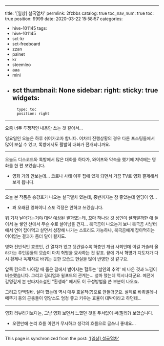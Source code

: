 
---
title: '[일상] 설국열차'
permlink: 2fzbbs
catalog: true
toc_nav_num: true
toc: true
position: 9999
date: 2020-03-22 15:58:57
categories:
- hive-101145
tags:
- hive-101145
- sct-kr
- sct-freeboard
- zzan
- palnet
- kr
- steemleo
- aaa
- mini
- sct
thumbnail: None
sidebar:
    right:
        sticky: true
widgets:
    -
        type: toc
        position: right
---


요즘 너무 투쟁적인 내용만 쓰는 것 같아서...

일요일인 오늘은 하루 쉬어가고자 합니다. 어차피 진행상황의 경우 다른 포스팅들에서 많이 보실 수 있고, 톡방에서도 활발히 대화가 전개되니까요. 

---

오늘도 디스코드와 톡방에서 많은 대화를 하다가, 와이프와 약속을 했기에 저녁에는 영화를 한 편 보았습니다.

* 영화 거의 안보는데... 코로나 사태 이후 집에 있게 되면서 가끔 TV로 영화 결제해서 보게 됩니다.

---

오늘 본 작품은 송강호가 나오는 설국열차 였는데, 중반까지는 참 좋았는데 엔딩이 영...

* 꽤 오래된 영화이니 스포 걱정은 안하고 쓰겠습니다.

뭐 기차 날아가는거야 대략 예상된 결과였는데, 꼬마 하나랑 갓 성인이 될까말까한 애 둘이서 눈 쌓인 산에서 무슨 수로 살아남을 건지... 북극곰이 나오는거 보니 북극곰 사냥터에서 연어 잡아먹고 살면서 성장해 나가는 스토리도 가능하나, 북극곰에게 잡아먹히는 어이없는 결과가 좀더 말이 될지도. 

영화 전반적인 흐름인, 긴 열차가 있고 뒷칸일수록 하층인 계급 사회인데 이걸 거슬러 올라가는 주인공들의 모습이 마치 혁명을 묘사하는 것 같죠. 끝에 가서 혁명가 지도자가 다시 황제나 독재자로 바뀌는 듯한 모습도 현실을 많이 반영한 것 같구요.

앞쪽 칸으로 나아갈 때 좁은 길에서 벌어지는 혈투는 '살인의 추억' 에 나온 것과 느낌이 비슷했습니다. 그리고 길리엄과 윌포드의 관계는... 설마 했는데 역시나더군요. 예전에 감명깊게 본 판타지소설인 "환생좌" 에서도 이 구성방법을 쓴 부분이 나오죠. 

그리고 단백질바. 설마 했는데 역시 매우 효율적(?)으로 만들더군요. 실제로 바퀴벌레나 메뚜기 등의 곤충들이 영양소도 엄청 좋고 키우는 효율이 대박이라고 하던데...

---

영화 리뷰라기보다는, 그냥 영화 보면서 느꼈던 것을 두서없이 써(질러?) 보았습니다. 

* 오랜만에 논리 흐름 이런거 무시하고 생각의 흐름으로 글쓰니 좋네요...

- - -

This page is synchronized from the post: ['[일상] 설국열차'](https://steemit.com/@glory7/2fzbbs)
